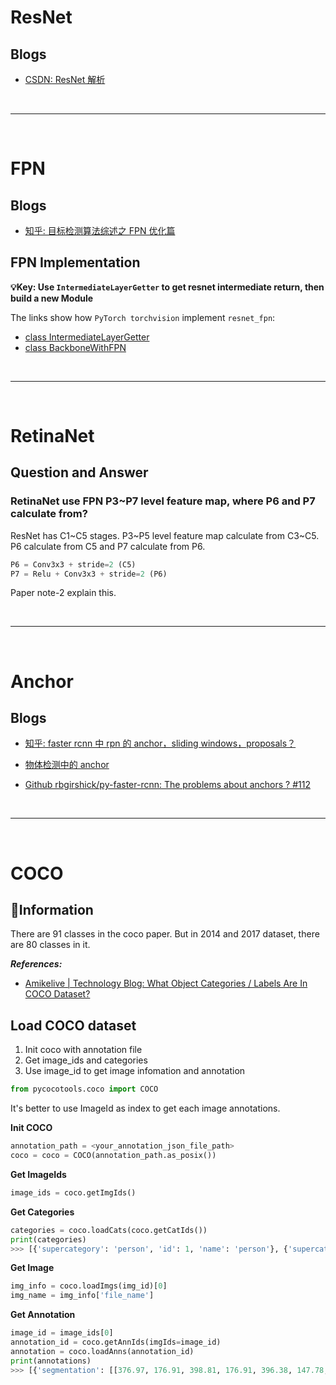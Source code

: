 # ResNet

## Blogs

- [CSDN: ResNet 解析](https://blog.csdn.net/lanran2/article/details/79057994)

<!--  -->
<br>

---

<br>
<!--  -->

# FPN

## Blogs

- [知乎: 目标检测算法综述之 FPN 优化篇](https://zhuanlan.zhihu.com/p/63047557)

## FPN Implementation

**:bulb:Key: Use `IntermediateLayerGetter` to get resnet intermediate return, then build a new Module**

The links show how `PyTorch torchvision` implement `resnet_fpn`:

- [class IntermediateLayerGetter](https://github.com/pytorch/vision/blob/2287c8f2dc9dcad955318cc022cabe4d53051f65/torchvision/models/_utils.py#L7)
- [class BackboneWithFPN](https://github.com/pytorch/vision/blob/2287c8f2dc9dcad955318cc022cabe4d53051f65/torchvision/models/detection/backbone_utils.py#L10)

<!--  -->
<br>

---

<br>
<!--  -->

# RetinaNet

## Question and Answer

### RetinaNet use FPN P3~P7 level feature map, where P6 and P7 calculate from?

ResNet has C1~C5 stages. P3~P5 level feature map calculate from C3~C5. P6 calculate from C5 and P7 calculate from P6.

```python
P6 = Conv3x3 + stride=2 (C5)
P7 = Relu + Conv3x3 + stride=2 (P6)
```

Paper note-2 explain this.

<!--  -->
<br>

---

<br>
<!--  -->

# Anchor

## Blogs

- [知乎: faster rcnn 中 rpn 的 anchor，sliding windows，proposals？](https://www.zhihu.com/question/42205480/answer/525212289)

- [物体检测中的 anchor](https://mingming97.github.io/2019/03/26/anchor%20in%20object%20detection/)

- [Github rbgirshick/py-faster-rcnn: The problems about anchors ? #112](https://github.com/rbgirshick/py-faster-rcnn/issues/112)

<!--  -->
<br>

---

<br>
<!--  -->

# COCO

## :triangular_flag_on_post:Information

There are 91 classes in the coco paper. But in 2014 and 2017 dataset, there are 80 classes in it.

**_References:_**

- [Amikelive | Technology Blog: What Object Categories / Labels Are In COCO Dataset?](https://tech.amikelive.com/)

## Load COCO dataset

1. Init coco with annotation file
2. Get image_ids and categories
3. Use image_id to get image infomation and annotation

```python
from pycocotools.coco import COCO
```

It's better to use ImageId as index to get each image annotations.

**Init COCO**

```python
annotation_path = <your_annotation_json_file_path>
coco = coco = COCO(annotation_path.as_posix())
```

**Get ImageIds**

```python
image_ids = coco.getImgIds()
```

**Get Categories**

```python
categories = coco.loadCats(coco.getCatIds())
print(categories)
>>> [{'supercategory': 'person', 'id': 1, 'name': 'person'}, {'supercategory': 'vehicle', 'id': 2, 'name': 'bicycle'}, ...]
```

**Get Image**

```python
img_info = coco.loadImgs(img_id)[0]
img_name = img_info['file_name']
```

**Get Annotation**

```python
image_id = image_ids[0]
annotation_id = coco.getAnnIds(imgIds=image_id)
annotation = coco.loadAnns(annotation_id)
print(annotations)
>>> [{'segmentation': [[376.97, 176.91, 398.81, 176.91, 396.38, 147.78, 447.35, 146.17, 448.16, 172.05, 448.16, 178.53, 464.34, 186.62, 464.34, 192.28, 448.97, 195.51, 447.35, 235.96, 441.69, 258.62, 454.63, 268.32, 462.72, 276.41, 471.62, 290.98, 456.25, 298.26, 439.26, 292.59, 431.98, 308.77, 442.49, 313.63, 436.02, 316.86, 429.55, 322.53, 419.84, 354.89, 402.04, 359.74, 401.24, 312.82, 370.49, 303.92, 391.53, 299.87, 391.53, 280.46, 385.06, 278.84, 381.01, 278.84, 359.17, 269.13, 373.73, 261.85, 374.54, 256.19, 378.58, 231.11, 383.44, 205.22, 385.87, 192.28, 373.73, 184.19]], 'area': 12190.44565, 'iscrowd': 0, 'image_id': 391895, 'bbox': [359.17, 146.17, 112.45, 213.57], 'category_id': 4, 'id': 151091}, ...]
```
